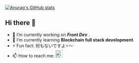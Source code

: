 <!--
**QiuYeDx/QiuYeDx** is a ✨ _special_ ✨ repository because its `README.md` (this file) appears on your GitHub profile.

Here are some ideas to get you started:

- 🔭 I’m currently working on ...
- 🌱 I’m currently learning ...
- 👯 I’m looking to collaborate on ...
- 🤔 I’m looking for help with ...
- 💬 Ask me about ...
- 📫 How to reach me: ...
- 😄 Pronouns: ...
- ⚡ Fun fact: ...
-->
[![Anurag's GitHub stats](https://github-readme-stats.vercel.app/api?username=QiuYeDx)](https://github.com/anuraghazra/github-readme-stats)

## Hi there 👋

- 🔭 I’m currently working on ***Front Dev*** .
- 🌱 I’m currently learning **Blockchain full stack development**.
- ⚡ Fun fact: 何もないですよ⭐️～
- 📫 How to reach me: <a href="https://qiuyedx.com" target="_blank"><img src="http://qiuyedx.com/wp-content/uploads/2022/07/leaf_2.png" width="24" height="24" alt="My Blog"/></a>
